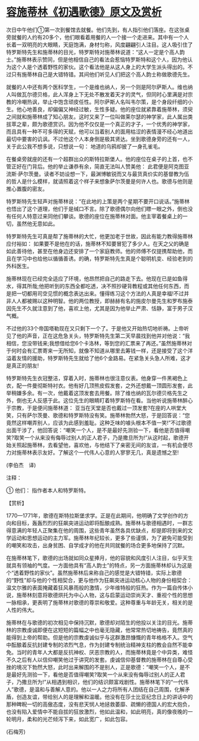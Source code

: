 # [容施蒂林《初遇歌德》原文及赏析](https://www.vrrw.net/wx/12016.html)

次日中午他们①第一次到餐馆去就餐。他们先到，有人指引他们落座。在这张桌旁就餐的人约有20多个，他们眼看着用餐的人一个接一个走进来。其中有一个人长着一双明亮的大眼睛，天庭饱满，身材匀称，风度翩翩引人注目。这人吸引住了特罗斯特先生和施蒂林的目光，特罗斯特对施蒂林说道：“这人一定是个高人韵士。”施蒂林表示赞同，但是他相信自己的看法会惹恼特罗斯特和这个人，因为他认为这个人是个透着野性的家伙。这个看法他是从这人身上的大学生派头得出的。不过只有施蒂林自己是大错特错。其间他们听见人们把这个高人韵士称做歌德先生。

就餐的人中还有两个医科学生，一个是维也纳人，另一个则是阿尔萨斯人。维也纳人叫做瓦尔德贝格，此人浑身上下无处不散发着天才的灵气，但同时心里满是对宗教的冷嘲热讽，举止中饱含顽皮任性。阿尔萨斯人名叫韦尔策，是个身段纤细的小生。他心地善良，却偏偏又神经过敏，生性多疑。他的座位就紧靠着施蒂林，须臾之间就和施蒂林成了知心朋友。这时又来了一位叫做莱尔瑟的神学家，此人属出类拔萃之辈，颇为歌德赏识。因为他不仅仅是一个真正的才子，一个优秀的神学家，而且具有一种不可多得的天赋，他可以当着别人的面用枯涩的表情漫不经心地道出最切中要害的讥讽。不过他这个人本身倒是极其贤达。坐到歌德身旁的还有一人，关于此公我不想多说，只想说一句： 地道的乌鸦却披了一身孔雀毛。



在餐桌旁就座的还有一个超群出众的斯特拉斯堡人。他的座位在桌子的上首，也不管正好在门背后。他的举止谦恭有余，简直无法叫人赞美他： 此君便是阿克图亚流斯·萨尔茨曼。读者不妨设想一下，最渊博敏锐而又与最货真价实的基督教为伍的哲人是什么模样，就请照着这个样子来想象萨尔茨曼是何许人也。歌德与他则是推心置腹的密友。

特罗斯特先生轻声对施蒂林说：“在此地的上策是两个星期不要开口说话。”施蒂林也悟出了这个道理，他们于是缄口不言。除了歌德偶尔向他们瞟一眼之外，倒也没有任何人特意过来同他们攀谈。歌德的座位在施蒂林对面。他主宰着餐桌上的一切，虽然他无意如此。

特罗斯特先生可真是帮了施蒂林的大忙，他更加老于世故，因此有能力教得施蒂林应付裕如： 如果要不是他在的话，施蒂林不知要冒犯了多少人。在天之父的确是如此善待他，甚至在他身边还安排了一个家庭教师。他的师傅不仅提携帮助他，而且在学习中也给他以循循善诱。的确，特罗斯特先生真是个聪明机变、经验老到的外科医生。

施蒂林现在已经完全适应了环境，他昂然把自己的路走下去。他现在已是如鱼得水，得其所哉;他把听到的东西全都吃透，决不照抄硬背教程或其他任何东西，而是把一切都用司空见惯的概念表达出来。懂得练习这个方法的人真是幸福!不过并非人人都被赐以这种明智。他的两位教授，即赫赫有名的施皮尔曼先生和罗布施泰因先生不久就注意到了他，喜欢上他，尤其是因为他举止严肃、恬静，富于男子汉气概。

不过他的33个帝国塔勒现在又只剩下一个了。于是他又开始热切地祈祷。上帝听见了他的声音，正在这危急关头，特罗斯特先生第二天早晨找到他并对他说：“我相信，您没带钱来;我想借给您6个卡洛林，等到您的汇票来了再还。”虽然施蒂林对于何时会有汇票寄来一无所知，就像不知道从哪里去筹钱一样，还是接受了这个洋溢着友情的援助，特罗斯特先生就给了他6个金路易。在紧急关头急人所难，这才是真正的朋友!

特罗斯特先生衣冠整洁，穿着入时，施蒂林也很注意仪表。他身穿一件黑褐色上衣，配一件曼彻斯特衬衣。他有好几顶熊皮假发套，之外还想戴一顶圆形发套，此举稍嫌多余。有一次，他戴着这顶发套去用餐。除了维也纳的瓦尔德贝格先生之外，倒也无人反感于此。这位先生的眼睛盯着特罗斯特在看。当他听说施蒂林醉心于宗教，于是便问施蒂林道： 亚当在天堂是否也戴过一顶发套?在座的人哄堂大笑，只有萨尔茨曼、歌德和特罗斯特没有笑。施蒂林勃然大怒，于是回答说：“您竟然这样嘲弄别人，应该为此感到羞耻。这种乏味的噱头根本不值一笑!”不过歌德出面干涉了，他回答说：“嘲笑一个人，是不是最好先测验一下，看他是否值得嘲笑?取笑一个从来没有侮辱过别人的正人君子，乃是撒旦所为!”从这时起，歌德开始关照起施蒂林，去看望他，喜欢他，与他结下了亲密无间的友谊，一有机会便尽力对施蒂林表示友好。了解这个一代伟人心意的人寥寥无几，真是遗憾之至!

(李伯杰　译)

注释：

① 他们： 指作者本人和特罗斯特。

【赏析】

1770—1771年，歌德在斯特拉斯堡求学。正是在此期间，他明确了文学创作的方向和目标，轰轰烈烈的狂飙突进运动即将酝酿成熟。施蒂林与歌德相遇时，一群志得意满的年轻人正聚集在他的周围，这些青年虽然各具优缺点，却是即将到来的文学运动和思想运动的主力军。施蒂林年纪较长，更多了些谨慎，为了避免可能受到的嘲笑和攻击，出身贫困、自学成才的他在共同就餐的场合更多地保持了沉默。

在施蒂林笔下，歌德的出场就如同众星捧月，他的容貌和风度引人注目，似乎天生就具有领袖的气度。一方面他具有“高人韵士”的特点，另一方面施蒂林却认为这是个“透着野性的家伙”。虽然施蒂林后来称自己的感觉是大错特错，实际上歌德的“野性”却与他的个性相契合，更与他作为狂飙突进运动核心人物的身份相契合： 温文尔雅的表面掩藏着狂风暴雨般的激情，少年维特般的狂热。作为一篇自传体小说，施蒂林刻意将歌德烘托为中心人物，这与启蒙运动崇尚天才、重视个性的思想一脉相承，更表明了施蒂林对歌德的尊崇和敬爱。这种尊重与年龄无关，相关的是人性的伟大。

施蒂林在与歌德的初次相见中保持沉默，歌德却对陌生的他投以关注的目光。施蒂林的宗教虔诚即便在这短短的篇幅之中也毫无隐藏，他常常热切地祷告，竟然真的能得到上帝的帮助。但是他的宗教虔诚似乎与这群激昂慷慨的青年格格不入。空气中酝酿着反抗封建专制的浓烈气息，作为封建专制统治精神支柱的教会自然不能幸免。当时的青年人大都是反抗神权、厌恶宗教的人，而施蒂林竟是个中异类，难怪不久之后有人以信仰嘲笑他过于讲究的发套。虔诚信仰基督教的施蒂林在自尊心受挫的境况下勃然大怒，此时出来解围的不是别人，正是歌德：“嘲笑一个人，是不是最好先测验一下，看他是否值得嘲笑?取笑一个从来没有侮辱过别人的正人君子，乃撒旦所为!”从相遇到相识，他们的结识颇富戏剧性。施蒂林笔下的“一代伟人”歌德，是温和与善解人意的。他以一人之力将所有人团结在自己周围，化解矛盾，创造友谊，带给别人的是理解和温暖。他没有在莎士比亚纪念日上的讲话中的那种睥睨一切的高傲态度，没有悲天悯人地拯救萎靡、疏懒的德国人的宏大抱负，也没有陷入爱情中不能自拔的狂放激烈，他如此温和，如此明亮，真的像夜晚的一轮明月，柔和的光芒倾泻下来，如此宽广，如此包容。

(石梅芳)

